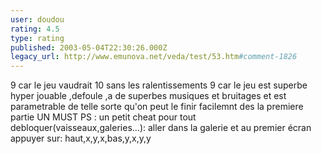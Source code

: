 ```yaml
---
user: doudou
rating: 4.5
type: rating
published: 2003-05-04T22:30:26.000Z
legacy_url: http://www.emunova.net/veda/test/53.htm#comment-1826
---
```

9 car le jeu vaudrait 10 sans les ralentissements
9 car le jeu est superbe hyper jouable ,defoule ,a de superbes musiques et bruitages et est parametrable de telle sorte qu'on peut le finir facilemnt des la premiere partie
UN MUST
PS : un petit cheat pour tout debloquer(vaisseaux,galeries...):
aller dans la galerie et au premier écran appuyer sur:
haut,x,y,x,bas,y,x,y,y
